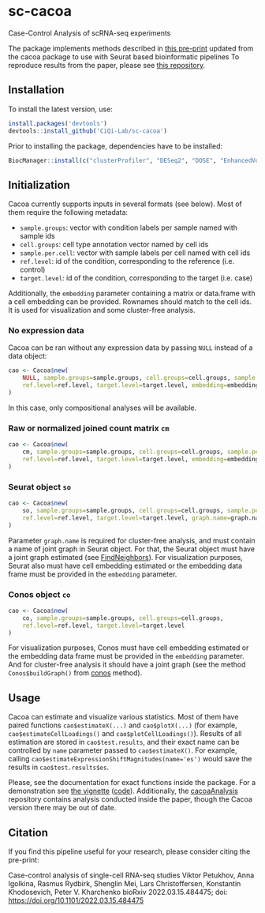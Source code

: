 [![<kharchenkolab>](https://circleci.com/gh/kharchenkolab/cacoa.svg?style=svg)](https://app.circleci.com/pipelines/github/kharchenkolab/cacoa)


# sc-cacoa

Case-Control Analysis of scRNA-seq experiments

The package implements methods described in [this pre-print](https://doi.org/10.1101/2022.03.15.484475) updated from the cacoa package to use with Seurat based bioinformatic pipelines 
To reproduce results from the paper, please see [this repository](https://github.com/kharchenkolab/cacoaAnalysis).

## Installation

To install the latest version, use:

```r
install.packages('devtools')
devtools::install_github('CiQi-Lab/sc-cacoa')
```

Prior to installing the package, dependencies have to be installed:

```r
BiocManager::install(c("clusterProfiler", "DESeq2", "DOSE", "EnhancedVolcano", "enrichplot", "fabia", "GOfuncR", "Rgraphviz"))
```

## Initialization

Cacoa currently supports inputs in several formats (see below). Most of them require the following metadata:

- `sample.groups`: vector with condition labels per sample named with sample ids
- `cell.groups`: cell type annotation vector named by cell ids
- `sample.per.cell`: vector with sample labels per cell named with cell ids
- `ref.level`: id of the condition, corresponding to the reference (i.e. control)
- `target.level`: id of the condition, corresponding to the target (i.e. case)

Additionally, the `embedding` parameter containing a matrix or data.frame with a cell embedding can be provided. Rownames should match to the cell ids. 
It is used for visualization and some cluster-free analysis.

### No expression data

Cacoa can be ran without any expression data by passing `NULL` instead of a data object:

```r
cao <- Cacoa$new(
    NULL, sample.groups=sample.groups, cell.groups=cell.groups, sample.per.cell=sample.per.cell, 
    ref.level=ref.level, target.level=target.level, embedding=embedding
)
```

In this case, only compositional analyses will be available.

### Raw or normalized joined count matrix `cm`

```r
cao <- Cacoa$new(
    cm, sample.groups=sample.groups, cell.groups=cell.groups, sample.per.cell=sample.per.cell, 
    ref.level=ref.level, target.level=target.level, embedding=embedding
)
```

### Seurat object `so`

```r
cao <- Cacoa$new(
    so, sample.groups=sample.groups, cell.groups=cell.groups, sample.per.cell=sample.per.cell, 
    ref.level=ref.level, target.level=target.level, graph.name=graph.name, data.slot='data'
)
```

Parameter `graph.name` is required for cluster-free analysis, and must contain a name of joint graph in Seurat object. For that, the Seurat object must have a joint graph estimated (see [FindNeighbors](https://satijalab.org/seurat/reference/findneighbors)). For visualization purposes, Seurat also must have cell embedding estimated or the embedding data frame must be provided in the `embedding` parameter.

### Conos object `co`

```r
cao <- Cacoa$new(
    co, sample.groups=sample.groups, cell.groups=cell.groups, 
    ref.level=ref.level, target.level=target.level
)
```

For visualization purposes, Conos must have cell embedding estimated or the embedding data frame must be provided in the `embedding` parameter. And for cluster-free analysis it should have a joint graph (see the method `Conos$buildGraph()` from [conos](https://CRAN.R-project.org/package=conos) method).

## Usage

Cacoa can estimate and visualize various statistics. Most of them have paired functions `cao$estimateX(...)` and `cao$plotX(...)` (for example, `cao$estimateCellLoadings()` and `cao$plotCellLoadings()`). Results of all estimation are stored in `cao$test.results`, and their exact name can be controlled by `name` parameter passed to `cao$estimateX()`. For example, calling `cao$estimateExpressionShiftMagnitudes(name='es')` would save the results in `cao$test.results$es`.

Please, see the documentation for exact functions inside the package. For a demonstration see [the vignette](http://pklab.med.harvard.edu/viktor/cacoa/walkthrough_short.html) ([code](https://github.com/kharchenkolab/cacoa/blob/main/vignettes/walkthrough_short.Rmd)). Additionally, the [cacoaAnalysis](https://github.com/kharchenkolab/cacoaAnalysis/) repository contains analysis conducted inside the paper, though the Cacoa version there may be out of date.

## Citation

If you find this pipeline useful for your research, please consider citing the pre-print:

Case-control analysis of single-cell RNA-seq studies
Viktor Petukhov, Anna Igolkina, Rasmus Rydbirk, Shenglin Mei, Lars Christoffersen, Konstantin Khodosevich, Peter V. Kharchenko
bioRxiv 2022.03.15.484475; doi: https://doi.org/10.1101/2022.03.15.484475
